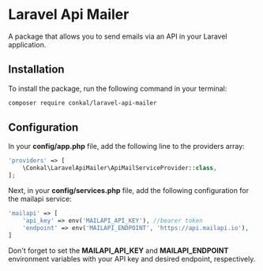 # Laravel Api Mailer
A package that allows you to send emails via an API in your Laravel application.
## Installation
To install the package, run the following command in your terminal:
```bash
composer require conkal/laravel-api-mailer
```
## Configuration

In your **config/app.php** file, add the following line to the providers array:
```php
'providers' => [
    \Conkal\LaravelApiMailer\ApiMailServiceProvider::class,
];
```

Next, in your **config/services.php** file, add the following configuration for the mailapi service:
```php
'mailapi' => [
    'api_key' => env('MAILAPI_API_KEY'), //bearer token
    'endpoint' => env('MAILAPI_ENDPOINT', 'https://api.mailapi.io'),
]
```
Don't forget to set the **MAILAPI_API_KEY** and **MAILAPI_ENDPOINT** environment variables with your API key and desired endpoint, respectively.
